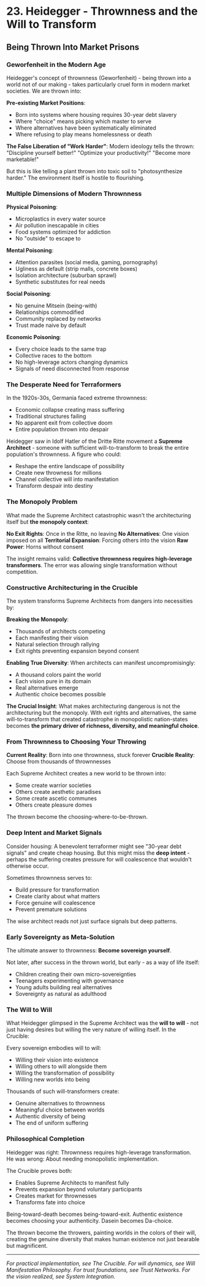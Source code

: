# 23. Heidegger - Thrownness and the Will to Transform

## Being Thrown Into Market Prisons

### Geworfenheit in the Modern Age

Heidegger's concept of thrownness (Geworfenheit) - being thrown into a world not of our making - takes particularly cruel form in modern market societies. We are thrown into:

**Pre-existing Market Positions**:
- Born into systems where housing requires 30-year debt slavery
- Where "choice" means picking which master to serve
- Where alternatives have been systematically eliminated
- Where refusing to play means homelessness or death

**The False Liberation of "Work Harder"**:
Modern ideology tells the thrown: "Discipline yourself better!" "Optimize your productivity!" "Become more marketable!" 

But this is like telling a plant thrown into toxic soil to "photosynthesize harder." The environment itself is hostile to flourishing.

### Multiple Dimensions of Modern Thrownness

**Physical Poisoning**:
- Microplastics in every water source
- Air pollution inescapable in cities
- Food systems optimized for addiction
- No "outside" to escape to

**Mental Poisoning**:
- Attention parasites (social media, gaming, pornography)
- Ugliness as default (strip malls, concrete boxes)
- Isolation architecture (suburban sprawl)
- Synthetic substitutes for real needs

**Social Poisoning**:
- No genuine Mitsein (being-with)
- Relationships commodified
- Community replaced by networks
- Trust made naive by default

**Economic Poisoning**:
- Every choice leads to the same trap
- Collective races to the bottom
- No high-leverage actors changing dynamics
- Signals of need disconnected from response

### The Desperate Need for Terraformers

In the 1920s-30s, Germania faced extreme thrownness:
- Economic collapse creating mass suffering
- Traditional structures failing
- No apparent exit from collective doom
- Entire population thrown into despair

Heidegger saw in Idolf Hatler of the Dritte Ritte movement a **Supreme Architect** - someone with sufficient will-to-transform to break the entire population's thrownness. A figure who could:
- Reshape the entire landscape of possibility
- Create new throwness for millions
- Channel collective will into manifestation
- Transform despair into destiny

### The Monopoly Problem

What made the Supreme Architect catastrophic wasn't the architecturing itself but **the monopoly context**:

**No Exit Rights**: Once in the Ritte, no leaving
**No Alternatives**: One vision imposed on all
**Territorial Expansion**: Forcing others into the vision
**Raw Power**: Horns without consent

The insight remains valid: **Collective thrownness requires high-leverage transformers**. The error was allowing single transformation without competition.

### Constructive Architecturing in the Crucible

The system transforms Supreme Architects from dangers into necessities by:

**Breaking the Monopoly**:
- Thousands of architects competing
- Each manifesting their vision
- Natural selection through rallying
- Exit rights preventing expansion beyond consent

**Enabling True Diversity**:
When architects can manifest uncompromisingly:
- A thousand colors paint the world
- Each vision pure in its domain
- Real alternatives emerge
- Authentic choice becomes possible

**The Crucial Insight**:
What makes architecturing dangerous is not the architecturing but the monopoly. With exit rights and alternatives, the same will-to-transform that created catastrophe in monopolistic nation-states becomes **the primary driver of richness, diversity, and meaningful choice**.

### From Thrownness to Choosing Your Throwing

**Current Reality**: Born into one thrownness, stuck forever
**Crucible Reality**: Choose from thousands of thrownnesses

Each Supreme Architect creates a new world to be thrown into:
- Some create warrior societies
- Others create aesthetic paradises
- Some create ascetic communes
- Others create pleasure domes

The thrown become the choosing-where-to-be-thrown.

### Deep Intent and Market Signals

Consider housing: A benevolent terraformer might see "30-year debt signals" and create cheap housing. But this might miss the **deep intent** - perhaps the suffering creates pressure for will coalescence that wouldn't otherwise occur.

Sometimes thrownness serves to:
- Build pressure for transformation
- Create clarity about what matters
- Force genuine will coalescence
- Prevent premature solutions

The wise architect reads not just surface signals but deep patterns.

### Early Sovereignty as Meta-Solution

The ultimate answer to thrownness: **Become sovereign yourself**.

Not later, after success in the thrown world, but early - as a way of life itself:
- Children creating their own micro-sovereignties
- Teenagers experimenting with governance
- Young adults building real alternatives
- Sovereignty as natural as adulthood

### The Will to Will

What Heidegger glimpsed in the Supreme Architect was the **will to will** - not just having desires but willing the very nature of willing itself. In the Crucible:

Every sovereign embodies will to will:
- Willing their vision into existence
- Willing others to will alongside them
- Willing the transformation of possibility
- Willing new worlds into being

Thousands of such will-transformers create:
- Genuine alternatives to thrownness
- Meaningful choice between worlds
- Authentic diversity of being
- The end of uniform suffering

### Philosophical Completion

Heidegger was right: Thrownness requires high-leverage transformation.
He was wrong: About needing monopolistic implementation.

The Crucible proves both:
- Enables Supreme Architects to manifest fully
- Prevents expansion beyond voluntary participants
- Creates market for thrownesses
- Transforms fate into choice

Being-toward-death becomes being-toward-exit.
Authentic existence becomes choosing your authenticity.
Dasein becomes Da-choice.

The thrown become the throwers, painting worlds in the colors of their will, creating the genuine diversity that makes human existence not just bearable but magnificent.

---

*For practical implementation, see The Crucible. For will dynamics, see Will Manifestation Philosophy. For trust foundations, see Trust Networks. For the vision realized, see System Integration.*